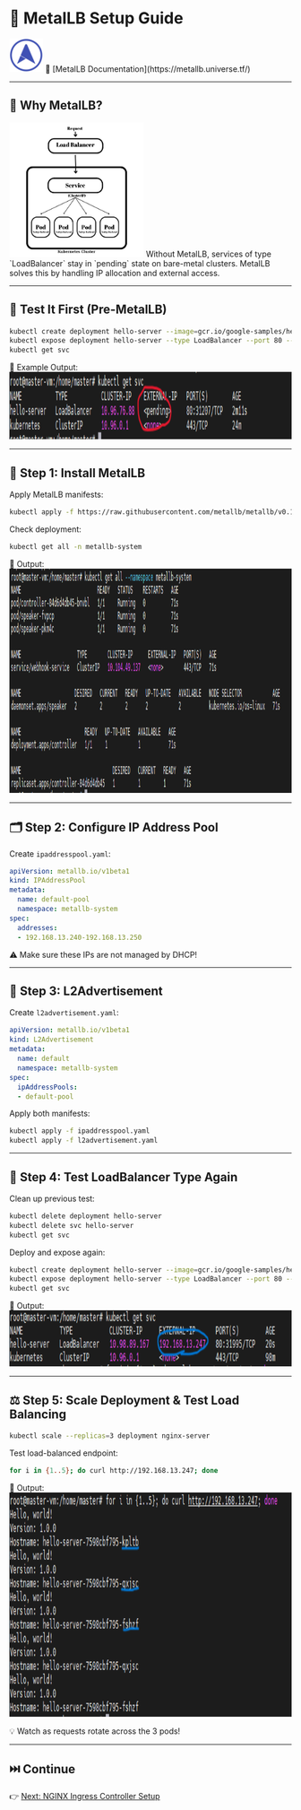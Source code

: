 # 🧱 MetalLB Setup Guide

<img src="/img/metallb-icon-color.png" width="60" height="60" />  
📄 [MetalLB Documentation](https://metallb.universe.tf/)

---

## 📌 Why MetalLB?

<img src="./images/F0.png" width="240" height="240" />  
Without MetalLB, services of type `LoadBalancer` stay in `pending` state on bare-metal clusters. MetalLB solves this by handling IP allocation and external access.

---

## 🧪 Test It First (Pre-MetalLB)

```bash
kubectl create deployment hello-server --image=gcr.io/google-samples/hello-app:1.0
kubectl expose deployment hello-server --type LoadBalancer --port 80 --target-port 8080
kubectl get svc
```

📸 Example Output:  
<img src="./images/Screenshot_3.png" width="1000" height="120" />

---

## 🔧 Step 1: Install MetalLB

Apply MetalLB manifests:

```bash
kubectl apply -f https://raw.githubusercontent.com/metallb/metallb/v0.13.7/config/manifests/metallb-native.yaml
```

Check deployment:

```bash
kubectl get all -n metallb-system
```

📸 Output:  
<img src="./images/Screenshot_1.png" width="900" height="400" />

---

## 🗂️ Step 2: Configure IP Address Pool

Create `ipaddresspool.yaml`:

```yaml
apiVersion: metallb.io/v1beta1
kind: IPAddressPool
metadata:
  name: default-pool
  namespace: metallb-system
spec:
  addresses:
  - 192.168.13.240-192.168.13.250
```

⚠️ Make sure these IPs are not managed by DHCP!

---

## 📢 Step 3: L2Advertisement

Create `l2advertisement.yaml`:

```yaml
apiVersion: metallb.io/v1beta1
kind: L2Advertisement
metadata:
  name: default
  namespace: metallb-system
spec:
  ipAddressPools:
  - default-pool
```

Apply both manifests:

```bash
kubectl apply -f ipaddresspool.yaml
kubectl apply -f l2advertisement.yaml
```

---

## 🧪 Step 4: Test LoadBalancer Type Again

Clean up previous test:

```bash
kubectl delete deployment hello-server
kubectl delete svc hello-server
kubectl get svc
```

Deploy and expose again:

```bash
kubectl create deployment hello-server --image=gcr.io/google-samples/hello-app:1.0
kubectl expose deployment hello-server --type LoadBalancer --port 80 --target-port 8080
kubectl get svc
```

📸 Output:  
<img src="./images/Screenshot_4.png" width="900" height="100" />

---

## ⚖️ Step 5: Scale Deployment & Test Load Balancing

```bash
kubectl scale --replicas=3 deployment nginx-server
```

Test load-balanced endpoint:

```bash
for i in {1..5}; do curl http://192.168.13.247; done
```

📸 Output:  
<img src="./images/Screenshot_5.png" width="900" height="400" />

💡 Watch as requests rotate across the 3 pods!

---

## ⏭️ Continue

👉 [Next: NGINX Ingress Controller Setup](../6.%20Nginx%20Ingress%20Controller%20setup/README.md)
